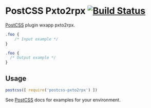 # PostCSS Pxto2rpx [![Build Status][ci-img]][ci]

[PostCSS] plugin wxapp pxto2rpx.

[PostCSS]: https://github.com/postcss/postcss
[ci-img]:  https://travis-ci.org/305281839@qq.com/postcss-pxto2rpx.svg
[ci]:      https://travis-ci.org/305281839@qq.com/postcss-pxto2rpx

```css
.foo {
    /* Input example */
}
```

```css
.foo {
  /* Output example */
}
```

## Usage

```js
postcss([ require('postcss-pxto2rpx') ])
```

See [PostCSS] docs for examples for your environment.
